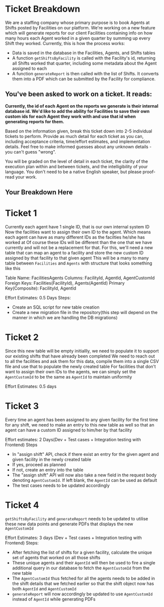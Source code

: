 # Ticket Breakdown
We are a staffing company whose primary purpose is to book Agents at Shifts posted by Facilities on our platform. We're working on a new feature which will generate reports for our client Facilities containing info on how many hours each Agent worked in a given quarter by summing up every Shift they worked. Currently, this is how the process works:

- Data is saved in the database in the Facilities, Agents, and Shifts tables
- A function `getShiftsByFacility` is called with the Facility's id, returning all Shifts worked that quarter, including some metadata about the Agent assigned to each
- A function `generateReport` is then called with the list of Shifts. It converts them into a PDF which can be submitted by the Facility for compliance.

## You've been asked to work on a ticket. It reads:

**Currently, the id of each Agent on the reports we generate is their internal database id. We'd like to add the ability for Facilities to save their own custom ids for each Agent they work with and use that id when generating reports for them.**


Based on the information given, break this ticket down into 2-5 individual tickets to perform. Provide as much detail for each ticket as you can, including acceptance criteria, time/effort estimates, and implementation details. Feel free to make informed guesses about any unknown details - you can't guess "wrong".


You will be graded on the level of detail in each ticket, the clarity of the execution plan within and between tickets, and the intelligibility of your language. You don't need to be a native English speaker, but please proof-read your work.

## Your Breakdown Here

# Ticket 1

Currently each agent have 1 single ID, that is our own internal system ID
Now the facilities want to assign their own ID to the agent. Which means each agent can have as many different IDs as the facilties he/she has worked at
Of course these IDs will be different than the one that we have currently and will not be a replacement for that.
For this, we'll need a new table that can map an agent to a facility and store the new custom ID assigned by that facility to that  given agent
This will be a many to many table between `Facilities` and `Agents` with structure that looks something like this

Table Name: FacilitiesAgents
Columns: FacilityId, AgentId, AgentCustomId
Foreign Keys: Facilities(FacilityId), Agents(AgentId)
Primary Key(Composite): FacilityId, AgentId

Effort Estimates: 0.5 Days
Steps:
- Create an SQL script for new table creation
- Create a new migration file in the repository(this step will depend on the manner in which we are handling the DB migrations)

# Ticket 2

Since this new table will be empty initiallly, we need to populate it to support our existing shifts that have already been completed
We need to reach out to all the facilities and ask them for this data, compile them into a single CSV file and use that to populate the newly created table
For facilities that don't want to assign their own IDs to the agents, we can simply set the `AgentCustomId` to be the same as `AgentId` to maintain uniformity

Effort Estimates: 0.5 days

# Ticket 3

Every time an agent has been assigned to any given facility for the first time for any shift, we need to make an entry to this new table as well so that an agent can have a custom ID assigned to him/her by that  facility

Effort estimates: 2 Days(Dev + Test cases + Integration testing with Frontend)
Steps
- In "assign shift" API, check if there exist an entry for the given agent and given facility in the newly created table
- If yes, proceed as planned
- If not, create an entry into the table
- The "assign shift" API will now also take a new field in the request body denoting `AgentCustomId`. If left blank, the `AgentId` can be used as default
- The test cases needs to be updated accordingly

# Ticket 4

`getShiftsByFacility` and `generateReport` needs to be updated to utilise these new data points and generate PDFs that displays the new `AgentCustomId`

Effort Estimates: 3 days (Dev + Test cases + Integration testing with Frontend)
Steps:
- After fetching the list of shifts for a given facility, calculate the unique set of agents that worked on all those shifts
- These unique agents and their `AgentId` will then be used to fire a single additional query in our database to fetch the `AgentCustomId` from the new table
- The `AgentCustomId` thus fetched for all the agents needs to be added in the shift details that we fetched earlier so that the shift object now has both `AgentId` and `AgentCustomId`
- `generateReport` will now accordingly be updated to use `AgentCustomId` instead of `AgentId` while generating PDFs